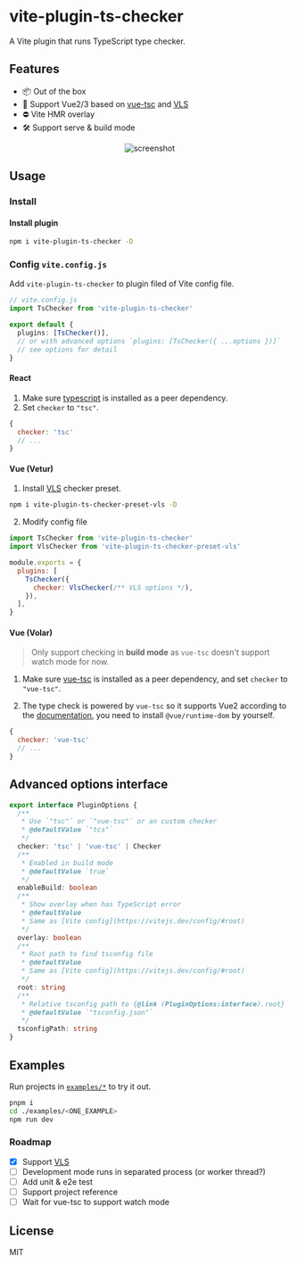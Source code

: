 # vite-plugin-ts-checker

A Vite plugin that runs TypeScript type checker.

## Features

- 📦 Out of the box
- 💚 Support Vue2/3 based on [vue-tsc](https://github.com/johnsoncodehk/vue-tsc) and [VLS](https://github.com/vuejs/vetur/blob/master/server/README.md)
- ⛔️ Vite HMR overlay
- 🛠 Support serve & build mode

<p align="center">
  <img alt="screenshot" src="https://user-images.githubusercontent.com/12322740/113175704-48cf1e80-927e-11eb-9bb5-43ab1b218cb2.png">
</p>

## Usage

### Install

#### Install plugin

```bash
npm i vite-plugin-ts-checker -D
```

### Config `vite.config.js`

Add `vite-plugin-ts-checker` to plugin filed of Vite config file.

```ts
// vite.config.js
import TsChecker from 'vite-plugin-ts-checker'

export default {
  plugins: [TsChecker()],
  // or with advanced options `plugins: [TsChecker({ ...options })]`
  // see options for detail
}
```

#### React

1. Make sure [typescript](https://www.npmjs.com/package/typescript) is installed as a peer dependency.
2. Set `checker` to `"tsc"`.

```js
{
  checker: 'tsc'
  // ...
}
```

#### Vue (Vetur)

1. Install [VLS](https://www.npmjs.com/package/vls) checker preset.

```bash
npm i vite-plugin-ts-checker-preset-vls -D
```

2. Modify config file

```js
import TsChecker from 'vite-plugin-ts-checker'
import VlsChecker from 'vite-plugin-ts-checker-preset-vls'

module.exports = {
  plugins: [
    TsChecker({
      checker: VlsChecker(/** VLS options */),
    }),
  ],
}
```

#### Vue (Volar)

> Only support checking in **build mode** as `vue-tsc` doesn't support watch mode for now.

1. Make sure [vue-tsc](https://www.npmjs.com/package/vue-tsc) is installed as a peer dependency, and set `checker` to `"vue-tsc"`.

2. The type check is powered by `vue-tsc` so it supports Vue2 according to the [documentation](https://github.com/johnsoncodehk/volar#using), you need to install `@vue/runtime-dom` by yourself.

```js
{
  checker: 'vue-tsc'
  // ...
}
```

## Advanced options interface

```ts
export interface PluginOptions {
  /**
   * Use `"tsc"` or `"vue-tsc"` or an custom checker
   * @defaultValue `"tcs"`
   */
  checker: 'tsc' | 'vue-tsc' | Checker
  /**
   * Enabled in build mode
   * @defaultValue `true`
   */
  enableBuild: boolean
  /**
   * Show overlay when has TypeScript error
   * @defaultValue
   * Same as [Vite config](https://vitejs.dev/config/#root)
   */
  overlay: boolean
  /**
   * Root path to find tsconfig file
   * @defaultValue
   * Same as [Vite config](https://vitejs.dev/config/#root)
   */
  root: string
  /**
   * Relative tsconfig path to {@link (PluginOptions:interface).root}
   * @defaultValue `"tsconfig.json"`
   */
  tsconfigPath: string
}
```

## Examples

Run projects in [`examples/*`](./examples) to try it out.

```bash
pnpm i
cd ./examples/<ONE_EXAMPLE>
npm run dev
```

### Roadmap

- [x] Support [VLS](https://www.npmjs.com/package/vls)
- [ ] Development mode runs in separated process (or worker thread?)
- [ ] Add unit & e2e test
- [ ] Support project reference
- [ ] Wait for vue-tsc to support watch mode

## License

MIT
